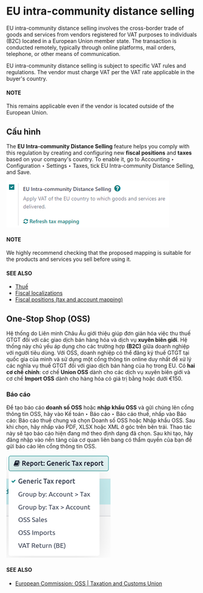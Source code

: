 # EU intra-community distance selling

EU intra-community distance selling involves the cross-border trade of goods and services from
vendors registered for VAT purposes to individuals (B2C) located in a European Union member state.
The transaction is conducted remotely, typically through online platforms, mail orders, telephone,
or other means of communication.

EU intra-community distance selling is subject to specific VAT rules and regulations. The vendor
must charge VAT per the VAT rate applicable in the buyer's country.

#### NOTE
This remains applicable even if the vendor is located outside of the European Union.

## Cấu hình

The **EU Intra-community Distance Selling** feature helps you comply with this regulation by
creating and configuring new **fiscal positions** and **taxes** based on your company's country. To
enable it, go to Accounting ‣ Configuration ‣ Settings ‣ Taxes, tick
EU Intra-community Distance Selling, and Save.

![EU intra-community Distance Selling feature in Odoo Accounting settings](../../../../.gitbook/assets/enable-feature.png)

#### NOTE
We highly recommend checking that the proposed mapping is suitable for the products and services
you sell before using it.

#### SEE ALSO
- [Thuế](./)
- [Fiscal localizations](../../fiscal_localizations/)
- [Fiscal positions (tax and account mapping)](fiscal_positions.md)

## One-Stop Shop (OSS)

Hệ thống  do Liên minh Châu Âu giới thiệu giúp đơn giản hóa việc thu thuế GTGT đối với các giao dịch bán hàng hóa và dịch vụ **xuyên biên giới**. Hệ thống này chủ yếu áp dụng cho các trường hợp **(B2C)** giữa doanh nghiệp với người tiêu dùng. Với OSS, doanh nghiệp có thể đăng ký thuế GTGT tại quốc gia của mình và sử dụng một cổng thông tin online duy nhất để xử lý các nghĩa vụ thuế GTGT đối với giao dịch bán hàng của họ trong EU. Có **hai cơ chế chính**: cơ chế **Union OSS** dành cho các dịch vụ xuyên biên giới và cơ chế **Import OSS** dành cho hàng hóa có giá trị bằng hoặc dưới €150.

### Báo cáo

Để tạo báo cáo **doanh số OSS** hoặc **nhập khẩu OSS** và gửi chúng lên cổng thông tin OSS, hãy vào Kế toán ‣ Báo cáo ‣ Báo cáo thuế, nhấp vào Báo cáo: Báo cáo thuế chung và chọn Doanh số OSS hoặc Nhập khẩu OSS. Sau khi chọn, hãy nhấp vào PDF, XLSX hoặc XML ở góc trên bên trái. Thao tác này sẽ tạo báo cáo hiện đang mở theo định dạng đã chọn. Sau khi tạo, hãy đăng nhập vào nền tảng của cơ quan liên bang có thẩm quyền của bạn để gửi báo cáo lên cổng thông tin OSS.

![OSS reports view](../../../../.gitbook/assets/oss-report.png)

#### SEE ALSO
- [European Commission: OSS | Taxation and Customs Union](https://ec.europa.eu/taxation_customs/business/vat/oss_en)
